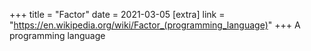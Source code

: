 +++
title = "Factor"
date = 2021-03-05
[extra]
link = "https://en.wikipedia.org/wiki/Factor_(programming_language)"
+++
A programming language

